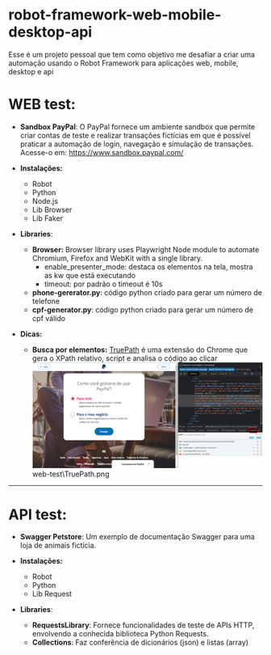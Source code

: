 # robot-framework-web-mobile-desktop-api
Esse é um projeto pessoal que tem como objetivo me desafiar a criar uma automação usando o Robot Framework para aplicações web, mobile, desktop e api

# WEB test:

- **Sandbox PayPal**: O PayPal fornece um ambiente sandbox que permite criar contas de teste e realizar transações fictícias em que é possível praticar a automação de login, navegação e simulação de transações. Acesse-o em: https://www.sandbox.paypal.com/

- **Instalações:**
    - Robot
    - Python
    - Node.js
    - Lib Browser
    - Lib Faker

- **Libraries**:
    - **Browser:** Browser library uses Playwright Node module to automate Chromium, Firefox and WebKit with a single library.
        - enable_presenter_mode: destaca os elementos na tela, mostra as kw que está executando
        - timeout: por padrão o timeout é 10s
    - **phone-gererator.py**: código python criado para gerar um número de telefone
    - **cpf-generator.py**: código python criado para gerar um número de cpf válido

- **Dicas:**
    - **Busca por elementos:** [TruePath](https://chrome.google.com/webstore/detail/truepath/mgjhkhhbkkldiihlajcnlfchfcmhipmn) é uma extensão do Chrome que gera o XPath relativo, script e analisa o código ao clicar
    ![TruePath](./web-test-sandbox-paypal/TruePath.png)web-test\TruePath.png

---

# API test:

- **Swagger Petstore**: Um exemplo de documentação Swagger para uma loja de animais fictícia.

- **Instalações:**
    - Robot
    - Python
    - Lib Request

- **Libraries**:
    - **RequestsLibrary**: Fornece funcionalidades de teste de APIs HTTP, envolvendo a conhecida biblioteca Python Requests.
    - **Collections**: Faz conferência de dicionários (json) e listas (array)    